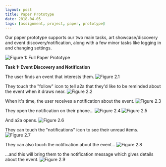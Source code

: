 ```yaml
---
layout: post
title: Paper Prototype
date: 2018-04-05
tags: [assignment, project, paper, prototype]
---
```


Our paper prototype supports our two main tasks, art showcase/discovery and event discovery/notification, along with a few minor tasks like logging in and changing settings.

![Figure 1: Full Paper Prototype](/img/Full_Proto.jpg)

**Task 1: Event Discovery and Notification**

The user finds an event that interests them.
![Figure 2.1](/img/Event1.jpg)

They touch the "follow" icon to tell a2a that they'd like to be reminded about the event when it draws near.
![Figure 2.2](/img/Event2.jpg)

When it's time, the user receives a notification about the event.
![Figure 2.3](/img/Event3.jpg)

They open the notification on their phone...
![Figure 2.4](/img/Event4.jpg)
![Figure 2.5](/img/Event5.jpg)

And a2a opens.
![Figure 2.6](/img/Event6.jpg)

They can touch the "notifications" icon to see their unread items.
![Figure 2.7](/img/Event7.jpg)

They can also touch the notification about the event...
![Figure 2.8](/img/Event8.jpg)

...and this will bring them to the notification message which gives details about the event.
![Figure 2.9](/img/Event9.jpg)
